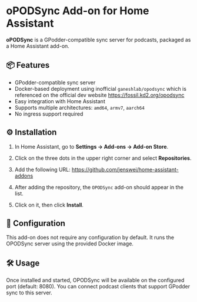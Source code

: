 # oPODSync Add-on for Home Assistant

**oPODSync** is a GPodder-compatible sync server for podcasts, packaged as a Home Assistant add-on.

## 📦 Features

- GPodder-compatible sync server
- Docker-based deployment using inofficial `ganeshlab/opodsync` which is referenced on the official dev website https://fossil.kd2.org/opodsync
- Easy integration with Home Assistant
- Supports multiple architectures: `amd64`, `armv7`, `aarch64`
- No ingress support required

## ⚙️ Installation

1. In Home Assistant, go to **Settings → Add-ons → Add-on Store**.
2. Click on the three dots in the upper right corner and select **Repositories**.
3. Add the following URL:
https://github.com/jenswei/home-assistant-addons


4. After adding the repository, the `OPODSync` add-on should appear in the list.
5. Click on it, then click **Install**.

## 🔧 Configuration

This add-on does not require any configuration by default. It runs the OPODSync server using the provided Docker image.

## 🛠️ Usage

Once installed and started, OPODSync will be available on the configured port (default: 8080). You can connect podcast clients that support GPodder sync to this server.
